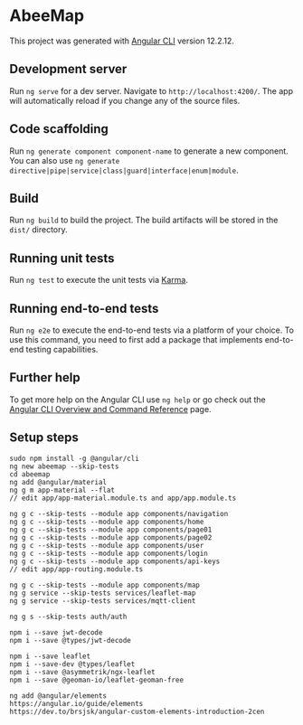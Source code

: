 # AbeeMap

This project was generated with [Angular CLI](https://github.com/angular/angular-cli) version 12.2.12.

## Development server

Run `ng serve` for a dev server. Navigate to `http://localhost:4200/`. The app will automatically reload if you change any of the source files.

## Code scaffolding

Run `ng generate component component-name` to generate a new component. You can also use `ng generate directive|pipe|service|class|guard|interface|enum|module`.

## Build

Run `ng build` to build the project. The build artifacts will be stored in the `dist/` directory.

## Running unit tests

Run `ng test` to execute the unit tests via [Karma](https://karma-runner.github.io).

## Running end-to-end tests

Run `ng e2e` to execute the end-to-end tests via a platform of your choice. To use this command, you need to first add a package that implements end-to-end testing capabilities.

## Further help

To get more help on the Angular CLI use `ng help` or go check out the [Angular CLI Overview and Command Reference](https://angular.io/cli) page.



## Setup steps
```
sudo npm install -g @angular/cli
ng new abeemap --skip-tests
cd abeemap
ng add @angular/material
ng g m app-material --flat
// edit app/app-material.module.ts and app/app.module.ts

ng g c --skip-tests --module app components/navigation
ng g c --skip-tests --module app components/home
ng g c --skip-tests --module app components/page01
ng g c --skip-tests --module app components/page02
ng g c --skip-tests --module app components/user
ng g c --skip-tests --module app components/login
ng g c --skip-tests --module app components/api-keys
// edit app/app-routing.module.ts

ng g c --skip-tests --module app components/map
ng g service --skip-tests services/leaflet-map
ng g service --skip-tests services/mqtt-client

ng g s --skip-tests auth/auth

npm i --save jwt-decode
npm i --save @types/jwt-decode

npm i --save leaflet
npm i --save-dev @types/leaflet
npm i --save @asymmetrik/ngx-leaflet
npm i --save @geoman-io/leaflet-geoman-free

ng add @angular/elements
https://angular.io/guide/elements
https://dev.to/brsjsk/angular-custom-elements-introduction-2cen
```
